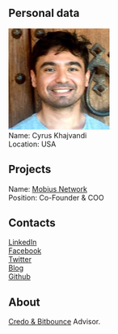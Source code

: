 ## Personal data
![cyrus khajvandi photo](../people/photo/cyrus_khajvandi.jpg)  
Name:  Cyrus Khajvandi  
Location: USA  
## Projects 
Name: [Mobius Network](../projects/mobius_network.md)  
Position: Co-Founder & COO  
## Contacts
[LinkedIn](https://www.linkedin.com/in/khajvandi/)   
[Facebook](https://www.facebook.com/cyrus.khajvandi)  
[Twitter](https://twitter.com/cyruskhajvandi)  
[Blog](https://medium.com/@cyruskhajvandi)   
[Github](https://github.com/CyrusK)  
## About
[Credo & Bitbounce](https://bitbounce.io/) Advisor. 
